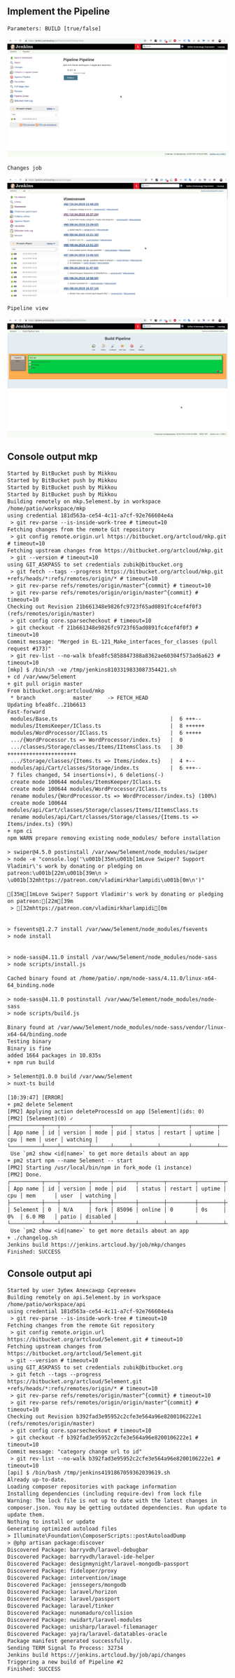 ## Implement the Pipeline
    Parameters: BUILD [true/false]
![](./jenkins-01.png)
    
    Changes job
![](./jenkins-02.png)

    Pipeline view
![](./jenkins-03.png)

## Console output mkp
    Started by BitBucket push by Mikkou
    Started by BitBucket push by Mikkou
    Started by BitBucket push by Mikkou
    Started by BitBucket push by Mikkou
    Building remotely on mkp.5element.by in workspace /home/patio/workspace/mkp
    using credential 181d563a-ce54-4c11-a7cf-92e766604e4a
     > git rev-parse --is-inside-work-tree # timeout=10
    Fetching changes from the remote Git repository
     > git config remote.origin.url https://bitbucket.org/artcloud/mkp.git # timeout=10
    Fetching upstream changes from https://bitbucket.org/artcloud/mkp.git
     > git --version # timeout=10
    using GIT_ASKPASS to set credentials zubik@bitbucket.org
     > git fetch --tags --progress https://bitbucket.org/artcloud/mkp.git +refs/heads/*:refs/remotes/origin/* # timeout=10
     > git rev-parse refs/remotes/origin/master^{commit} # timeout=10
     > git rev-parse refs/remotes/origin/origin/master^{commit} # timeout=10
    Checking out Revision 21b661348e9826fc9723f65ad0891fc4cef4f0f3 (refs/remotes/origin/master)
     > git config core.sparsecheckout # timeout=10
     > git checkout -f 21b661348e9826fc9723f65ad0891fc4cef4f0f3 # timeout=10
    Commit message: "Merged in EL-121_Make_interfaces_for_classes (pull request #173)"
     > git rev-list --no-walk bfea8fc5858847388a8362ae60304f573ad6a623 # timeout=10
    [mkp] $ /bin/sh -xe /tmp/jenkins8103319833087354421.sh
    + cd /var/www/5element
    + git pull origin master
    From bitbucket.org:artcloud/mkp
     * branch            master     -> FETCH_HEAD
    Updating bfea8fc..21b6613
    Fast-forward
     modules/Base.ts                                    |  6 +++--
     modules/ItemsKeeper/IClass.ts                      |  8 ++++++
     modules/WordProcessor/IClass.ts                    |  6 +++++
     .../{WordProcessor.ts => WordProcessor/index.ts}   |  0
     .../classes/Storage/classes/Items/IItemsClass.ts   | 30 ++++++++++++++++++++++
     .../Storage/classes/{Items.ts => Items/index.ts}   |  4 +--
     modules/api/Cart/classes/Storage/index.ts          |  6 +++--
     7 files changed, 54 insertions(+), 6 deletions(-)
     create mode 100644 modules/ItemsKeeper/IClass.ts
     create mode 100644 modules/WordProcessor/IClass.ts
     rename modules/{WordProcessor.ts => WordProcessor/index.ts} (100%)
     create mode 100644 modules/api/Cart/classes/Storage/classes/Items/IItemsClass.ts
     rename modules/api/Cart/classes/Storage/classes/{Items.ts => Items/index.ts} (99%)
    + npm ci
    npm WARN prepare removing existing node_modules/ before installation
    
    > swiper@4.5.0 postinstall /var/www/5element/node_modules/swiper
    > node -e "console.log('\u001b[35m\u001b[1mLove Swiper? Support Vladimir\'s work by donating or pledging on patreon:\u001b[22m\u001b[39m\n > \u001b[32mhttps://patreon.com/vladimirkharlampidi\u001b[0m\n')"
    
    [35m[1mLove Swiper? Support Vladimir's work by donating or pledging on patreon:[22m[39m
     > [32mhttps://patreon.com/vladimirkharlampidi[0m
    
    
    > fsevents@1.2.7 install /var/www/5element/node_modules/fsevents
    > node install
    
    
    > node-sass@4.11.0 install /var/www/5element/node_modules/node-sass
    > node scripts/install.js
    
    Cached binary found at /home/patio/.npm/node-sass/4.11.0/linux-x64-64_binding.node
    
    > node-sass@4.11.0 postinstall /var/www/5element/node_modules/node-sass
    > node scripts/build.js
    
    Binary found at /var/www/5element/node_modules/node-sass/vendor/linux-x64-64/binding.node
    Testing binary
    Binary is fine
    added 1664 packages in 10.835s
    + npm run build
    
    > 5element@1.0.0 build /var/www/5element
    > nuxt-ts build
    
    [10:39:47] [ERROR]
    + pm2 delete 5element
    [PM2] Applying action deleteProcessId on app [5element](ids: 0)
    [PM2] [5element](0) ✓
    ┌──────────┬────┬─────────┬──────┬─────┬────────┬─────────┬────────┬─────┬─────┬──────┬──────────┐
    │ App name │ id │ version │ mode │ pid │ status │ restart │ uptime │ cpu │ mem │ user │ watching │
    └──────────┴────┴─────────┴──────┴─────┴────────┴─────────┴────────┴─────┴─────┴──────┴──────────┘
     Use `pm2 show <id|name>` to get more details about an app
    + pm2 start npm --name 5element -- start
    [PM2] Starting /usr/local/bin/npm in fork_mode (1 instance)
    [PM2] Done.
    ┌──────────┬────┬─────────┬──────┬───────┬────────┬─────────┬────────┬─────┬──────────┬───────┬──────────┐
    │ App name │ id │ version │ mode │ pid   │ status │ restart │ uptime │ cpu │ mem      │ user  │ watching │
    ├──────────┼────┼─────────┼──────┼───────┼────────┼─────────┼────────┼─────┼──────────┼───────┼──────────┤
    │ 5element │ 0  │ N/A     │ fork │ 85096 │ online │ 0       │ 0s     │ 0%  │ 6.0 MB   │ patio │ disabled │
    └──────────┴────┴─────────┴──────┴───────┴────────┴─────────┴────────┴─────┴──────────┴───────┴──────────┘
     Use `pm2 show <id|name>` to get more details about an app
    + ./changelog.sh
    Jenkins build https://jenkins.artcloud.by/job/mkp/changes
    Finished: SUCCESS
    
## Console output api
    Started by user Зубик Александр Сергеевич
    Building remotely on api.5element.by in workspace /home/patio/workspace/api
    using credential 181d563a-ce54-4c11-a7cf-92e766604e4a
     > git rev-parse --is-inside-work-tree # timeout=10
    Fetching changes from the remote Git repository
     > git config remote.origin.url https://bitbucket.org/artcloud/5element.git # timeout=10
    Fetching upstream changes from https://bitbucket.org/artcloud/5element.git
     > git --version # timeout=10
    using GIT_ASKPASS to set credentials zubik@bitbucket.org
     > git fetch --tags --progress https://bitbucket.org/artcloud/5element.git +refs/heads/*:refs/remotes/origin/* # timeout=10
     > git rev-parse refs/remotes/origin/master^{commit} # timeout=10
     > git rev-parse refs/remotes/origin/origin/master^{commit} # timeout=10
    Checking out Revision b392fad3e95952c2cfe3e564a96e8200106222e1 (refs/remotes/origin/master)
     > git config core.sparsecheckout # timeout=10
     > git checkout -f b392fad3e95952c2cfe3e564a96e8200106222e1 # timeout=10
    Commit message: "category change url to id"
     > git rev-list --no-walk b392fad3e95952c2cfe3e564a96e8200106222e1 # timeout=10
    [api] $ /bin/bash /tmp/jenkins4191867059362039619.sh
    Already up-to-date.
    Loading composer repositories with package information
    Installing dependencies (including require-dev) from lock file
    Warning: The lock file is not up to date with the latest changes in composer.json. You may be getting outdated dependencies. Run update to update them.
    Nothing to install or update
    Generating optimized autoload files
    > Illuminate\Foundation\ComposerScripts::postAutoloadDump
    > @php artisan package:discover
    Discovered Package: barryvdh/laravel-debugbar
    Discovered Package: barryvdh/laravel-ide-helper
    Discovered Package: designmynight/laravel-mongodb-passport
    Discovered Package: fideloper/proxy
    Discovered Package: intervention/image
    Discovered Package: jenssegers/mongodb
    Discovered Package: laravel/horizon
    Discovered Package: laravel/passport
    Discovered Package: laravel/tinker
    Discovered Package: nunomaduro/collision
    Discovered Package: nwidart/laravel-modules
    Discovered Package: unisharp/laravel-filemanager
    Discovered Package: yajra/laravel-datatables-oracle
    Package manifest generated successfully.
    Sending TERM Signal To Process: 32734
    Jenkins build https://jenkins.artcloud.by/job/api/changes
    Triggering a new build of Pipeline #2
    Finished: SUCCESS